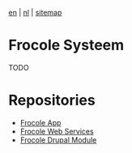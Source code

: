 [en](\en\frocole_system) | [nl](\nl\frocole_system) | [sitemap](\en\sitemap)

# Frocole Systeem

TODO

# Repositories

- [Frocole App](https://github.com/Frocole/Frocole_App)
- [Frocole Web Services](https://github.com/Frocole/Frocole_Services)
- [Frocole Drupal Module](https://github.com/Frocole/Frocole_Module)
